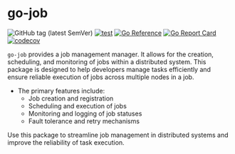 # go-job

![GitHub tag (latest SemVer)](https://img.shields.io/github/v/tag/cybergarage/go-job)
[![test](https://github.com/cybergarage/go-job/actions/workflows/make.yml/badge.svg)](https://github.com/cybergarage/go-job/actions/workflows/make.yml)
[![Go Reference](https://pkg.go.dev/badge/github.com/cybergarage/go-job.svg)](https://pkg.go.dev/github.com/cybergarage/go-job)
 [![Go Report Card](https://img.shields.io/badge/go%20report-A%2B-brightgreen)](https://goreportcard.com/report/github.com/cybergarage/go-job) 
 [![codecov](https://codecov.io/gh/cybergarage/go-job/graph/badge.svg?token=OCU5V0H3OX)](https://codecov.io/gh/cybergarage/go-job)

`go-job` provides a job management manager. It allows for the creation, scheduling, and monitoring of jobs within a distributed system. This package is designed to help developers manage tasks efficiently and ensure reliable execution of jobs across multiple nodes in a job.

- The primary features include:
  - Job creation and registration
  - Scheduling and execution of jobs
  - Monitoring and logging of job statuses
  - Fault tolerance and retry mechanisms

Use this package to streamline job management in distributed systems and improve the reliability of task execution.